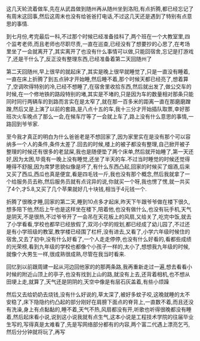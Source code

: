  这几天轮流着做车,先在从武昌做到随州再从随州坐到洛阳,有点折腾,都已经忘记了有周末这回事,然后这周末也没有给爸爸打电话,不过这几天还是遇到了特别有点意思的事情.

  到七月份,考完最后一科,不过那个时候已经准备挂科了,两个班在一个大教室里,四个监考老师,而且老师也尽职尽责,一直在巡查,已经没有了想要抄的心思了,在考场里坐了一会就离开了,其实离开了也没有什么事情可以做,只能回宿舍,忘记是打游戏了,还是干什么了,反正没有整理东西,已经准备着第二天回随州了

   第二天回随州,早上很早的就起床了,其实是晚上很早就睡觉了,只是一直没有睡着,一直在床上折腾了到五点钟才开始睡,然后睡不着,那个时候天都已经亮了,想着算了,空调吹得特别的冷,已经不想睡了,在宿舍里收拾东西,然后就出发了,做公交车的时候,在一个修地铁的路段特别的堵,其实是不堵的,只是因为车的数量相对那条只能同时同行两辆车的到路而言实在是太窄了,就在那一百多米的距离一直在那磨磨蹭蹭,然后又是上演了以前的套路,是八点十五的车,我十三分才开始插队取票,幸好那班次火车晚点了那么一会,在候车厅等了一会就上车了,路上没有什么意思的事情,一路回到爷爷家.

   至今我才真正的明白为什么爸爸老是不想回家了,因为家里实在是没有那个可以容纳多一个人的条件,条件太差了.回去的时候,楼上的被子都没有整理,自己掀开被子整理的时候还有很多的老鼠屎,我也是随便垫了两个床单,然后就开始睡了,第一天还好,因为太困,毕竟有一晚上没有睡觉,还坐了半天的车.不过当时睡觉的时候还觉得睡得不舒服,因为席梦思貌似像是坏了,有什么东西凸起,回家的时候买了烟酒,后来又买了西瓜,西瓜也真是便宜,看是四毛钱一斤,我也没有那个概念,然后我就拿了一个给服务员去称,然后服务员就有点诧异的说,你就买一个呀,我也愣了愣,就一共买了4个,才5.8,又买了几个苹果就好几十块钱,相当于4元钱一个.

  折腾了很晚才睡,回家的第二天,睡到10点多才起床,昨天下午跟爷爷做在楼下很久,想多陪下他,然后上午也是这样坐在楼下,陪着他,也没有做什么,也没有玩手机,天气是阴天,不是很热,不过爷爷开了一会吊在天花板上的风扇,又给关了,吃完中饭,就去了小学看看,学校也都早已经放假了,双河小学的规划,都已经成了幼儿园了,不过还是有小学班级的教室,教学楼已经围了栏杆,没有进去,又看了,小学六年级时候住的宿舍,又去了初中,没有什么好看了,一个人走走停停,也没有什么好看的,看都些成绩的光荣榜,看到九年级的学校也都像个小孩子一样的,太小了,想想我九年级的时候,就像个大男生一样,很成熟很成熟,尽管在我当时看来.

  回忆到以前跟周建一起从河边回他家的的那两条路,我再重新走过一遍,想去看看小时候的附近山顶上的亭子,也没有找到上山的路,就没有上去,还背着相机,也不想从田埂上走,就算了,天气还是阴阴的,天空中像是有层石灰盖着,有些小烦躁

  然后又去给奶奶去烧钱,没有什么好说的,草太深了,被好多蚊子咬,这晚就睡的太不安稳了,床下隐隐约约凸起的部分刚好在肩膀下面点的脊背上,一直数不着,而且还没有洗澡,身上有点黏黏的,睡不着,天气不热,风扇都没有开,听歌也听得很晚都没有睡着,然后起床看小说,说到这小说我就有点生气,这本小说是工程技术学院的往届毕业生写的,写得真是太难看了,先是写网络部分都有的内容,两个富二代遇上漂亮乞丐,然后分分钟就将玩了,再写